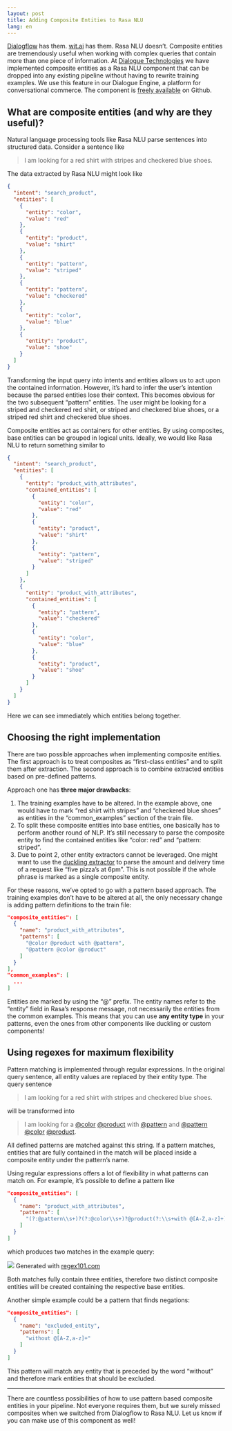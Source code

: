 ```yaml
---
layout: post
title: Adding Composite Entities to Rasa NLU
lang: en
---
```


[Dialogflow](https://dialogflow.com/docs/entities/developer-entities#developer_composite) has them. [wit.ai](https://medium.com/wit-ai/reintroducing-composite-entities-c361797ca202) has them. Rasa NLU doesn’t. Composite entities are tremendously useful when working with complex queries that contain more than one piece of information. At [Dialogue Technologies](https://www.dialogue-technologies.com/) we have implemented composite entities as a Rasa NLU component that can be dropped into any existing pipeline without having to rewrite training examples. We use this feature in our Dialogue Engine, a platform for conversational commerce. The component is [freely available](https://github.com/BeWe11/rasa_composite_entities) on Github.

## What are composite entities (and why are they useful)?

Natural language processing tools like Rasa NLU parse sentences into structured data. Consider a sentence like

> I am looking for a red shirt with stripes and checkered blue shoes.

The data extracted by Rasa NLU might look like
```json
{
  "intent": "search_product",
  "entities": [
    {
      "entity": "color",
      "value": "red"
    },
    {
      "entity": "product",
      "value": "shirt"
    },
    {
      "entity": "pattern",
      "value": "striped"
    },
    {
      "entity": "pattern",
      "value": "checkered"
    },
    {
      "entity": "color",
      "value": "blue"
    },
    {
      "entity": "product",
      "value": "shoe"
    }
  ]
}
```
Transforming the input query into intents and entities allows us to act upon the contained information. However, it’s hard to infer the user’s intention because the parsed entities lose their context. This becomes obvious for the two subsequent “pattern” entities. The user might be looking for a striped and checkered red shirt, or striped and checkered blue shoes, or a striped red shirt and checkered blue shoes.

Composite entities act as containers for other entities. By using composites, base entities can be grouped in logical units. Ideally, we would like Rasa NLU to return something similar to
```json
{
  "intent": "search_product",
  "entities": [
    {
      "entity": "product_with_attributes",
      "contained_entities": [
        {
          "entity": "color",
          "value": "red"
        },
        {
          "entity": "product",
          "value": "shirt"
        },
        {
          "entity": "pattern",
          "value": "striped"
        }
      ]
    },
    {
      "entity": "product_with_attributes",
      "contained_entities": [
        {
          "entity": "pattern",
          "value": "checkered"
        },
        {
          "entity": "color",
          "value": "blue"
        },
        {
          "entity": "product",
          "value": "shoe"
        }
      ]
    }
  ]
}
```
Here we can see immediately which entities belong together.

## Choosing the right implementation

There are two possible approaches when implementing composite entities. The first approach is to treat composites as “first-class entities” and to split them after extraction. The second approach is to combine extracted entities based on pre-defined patterns.

Approach one has **three major drawbacks**:

1. The training examples have to be altered. In the example above, one would have to mark “red shirt with stripes” and “checkered blue shoes” as entities in the “common_examples” section of the train file.
2. To split these composite entities into base entities, one basically has to perform another round of NLP. It’s still necessary to parse the composite entity to find the contained entities like “color: red” and “pattern: striped”.
3. Due to point 2, other entity extractors cannot be leveraged. One might want to use the [duckling extractor](https://rasa.com/docs/nlu/components/#ner-duckling-http) to parse the amount and delivery time of a request like “five pizza’s at 6pm”. This is not possible if the whole phrase is marked as a single composite entity.

For these reasons, we’ve opted to go with a pattern based approach. The training examples don’t have to be altered at all, the only necessary change is adding pattern definitions to the train file:
```json
"composite_entities": [
  {
    "name": "product_with_attributes",
    "patterns": [
      "@color @product with @pattern",
      "@pattern @color @product"
    ]
  }
],
"common_examples": [
  ...
]
```
Entities are marked by using the “@” prefix. The entity names refer to the “entity” field in Rasa’s response message, not necessarily the entities from the common examples. This means that you can use **any entity type** in your patterns, even the ones from other components like duckling or custom components!

## Using regexes for maximum flexibility

Pattern matching is implemented through regular expressions. In the original query sentence, all entity values are replaced by their entity type. The query sentence

> I am looking for a red shirt with stripes and checkered blue shoes.

will be transformed into

> I am looking for a [@color](http://twitter.com/color) [@product](http://twitter.com/product) with [@pattern](http://twitter.com/pattern) and [@pattern](http://twitter.com/pattern) [@color](http://twitter.com/color) [@product](http://twitter.com/product).

All defined patterns are matched against this string. If a pattern matches, entities that are fully contained in the match will be placed inside a composite entity under the pattern’s name.

Using regular expressions offers a lot of flexibility in what patterns can match on. For example, it’s possible to define a pattern like
```json
"composite_entities": [
  {
    "name": "product_with_attributes",
    "patterns": [
      "(?:@pattern\\s+)?(?:@color\\s+)?@product(?:\\s+with @[A-Z,a-z]+)?"
    ]
  }
]
```
which produces two matches in the example query:

![](https://cdn-images-1.medium.com/max/1600/1*eJ3QxZUEPO9-oBdig1L8RQ.png)
<span class="figcaption_hack">Generated with [regex101.com](https://regex101.com/r/yoA3YC/1/)</span>

Both matches fully contain three entities, therefore two distinct composite
entities will be created containing the respective base entities.

Another simple example could be a pattern that finds negations:
```json
"composite_entities": [
  {
    "name": "excluded_entity",
    "patterns": [
      "without @[A-Z,a-z]+"
    ]
  }
]
```
This pattern will match any entity that is preceded by the word “without” and therefore mark entities that should be excluded.

---

There are countless possibilities of how to use pattern based composite entities in your pipeline. Not everyone requires them, but we surely missed composites when we switched from Dialogflow to Rasa NLU. Let us know if you can make use of this component as well!
